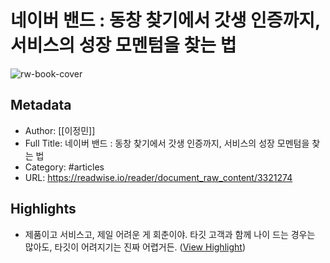 # 네이버 밴드 : 동창 찾기에서 갓생 인증까지, 서비스의 성장 모멘텀을 찾는 법

![rw-book-cover](https://longblack-contens.s3.ap-northeast-2.amazonaws.com/image/20220801/16593382197e465801e15515371caa5338b049cad1.png)

## Metadata
- Author: [[이정민]]
- Full Title: 네이버 밴드 : 동창 찾기에서 갓생 인증까지, 서비스의 성장 모멘텀을 찾는 법
- Category: #articles
- URL: https://readwise.io/reader/document_raw_content/3321274

## Highlights
- 제품이고 서비스고, 제일 어려운 게 회춘이야. 타깃 고객과 함께 나이 드는 경우는
  많아도, 타깃이 어려지기는 진짜 어렵거든. ([View Highlight](https://read.readwise.io/read/01gav3a2k1chkby977mkfvwp8t))
